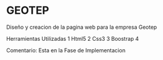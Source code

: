 # GEOTEP

Diseño y creacion de la pagina web para la empresa Geotep


Herramientas Utilizadas
1 Html5
2 Css3
3 Boostrap 4


Comentario:
Esta en la Fase de Implementacion 
